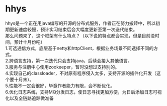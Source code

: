 # hhys
hhys是一个正在用java编写的开源的分布式服务，作者正在努力搬砖中，所以初期更新速度较慢，预计实习结束后会大幅度更新至第一次迭代结束。<br/>
那么问题来了，这个框架有什么特点？（以下说的特点都会实现，但是目前没时间，预计十月份吧）<br/>
1.可选通信方式，底层基于netty和httpClient，根据业务场景不同选择不同的方式。<br/>
2.跨语言支持，第一次迭代只会支持java，后续会接入其他语言。<br/>
3.服务与注册中心使用zookeeper，暂时没想过支持别的。<br/>
4.实现自己的classloader，不对原有程序侵入太多，支持开源的插件化开发（这个要十月末）。<br/>
5.性能不一定会很好，毕竟作者能力有限，会不断优化。<br/>
6.优化日志系统，支持MQ分发日志，使日志寻找更加方便，为日后添加日志可视化以及全链路追踪做准备<br/>
